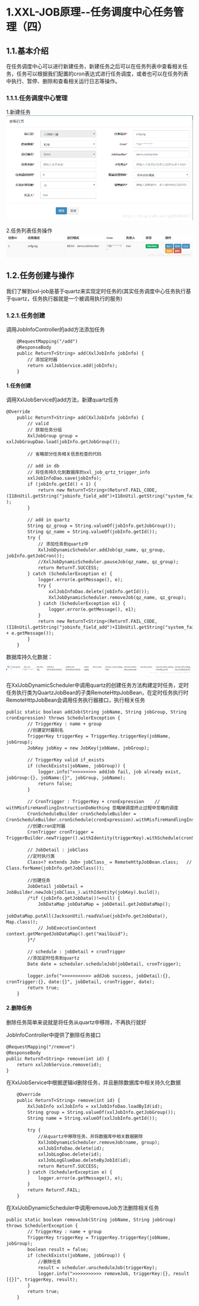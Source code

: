 # 1.XXL-JOB原理--任务调度中心任务管理（四）

## 1.1.基本介绍

在任务调度中心可以进行新建任务，新建任务之后可以在任务列表中查看相关任务，任务可以根据我们配置的cron表达式进行任务调度，或者也可以在任务列表中执行、暂停、删除和查看相关运行日志等操作。

### 1.1.1.任务调度中心管理

1.新建任务  
 ![](/static/image/2018091514365420.png)

2.任务列表任务操作  
 ![](/static/image/20180915143942763.png)

## 1.2.任务创建与操作

我们了解到xxl-job是基于quartz来实现定时任务的\(其实任务调度中心任务执行基于quartz，任务执行器就是一个被调用执行的服务\)

### 1.2.1.任务创建

调用JobInfoController的add方法添加任务

```
    @RequestMapping("/add")
    @ResponseBody
    public ReturnT<String> add(XxlJobInfo jobInfo) {
        // 添加定时器
        return xxlJobService.add(jobInfo);
    }
```
#### 1.任务创建
调用XxlJobService的add方法，新建quartz任务

```
@Override
    public ReturnT<String> add(XxlJobInfo jobInfo) {
        // valid
        // 获取任务分组
        XxlJobGroup group = xxlJobGroupDao.load(jobInfo.getJobGroup());

        // 省略部分任务相关信息检查的代码

        // add in db
        // 将任务持久化到数据库的xxl_job_qrtz_trigger_info
        xxlJobInfoDao.save(jobInfo);
        if (jobInfo.getId() < 1) {
            return new ReturnT<String>(ReturnT.FAIL_CODE, (I18nUtil.getString("jobinfo_field_add")+I18nUtil.getString("system_fail")) );
        }

        // add in quartz
        String qz_group = String.valueOf(jobInfo.getJobGroup());
        String qz_name = String.valueOf(jobInfo.getId());
        try {
            // 添加任务到quartz中
            XxlJobDynamicScheduler.addJob(qz_name, qz_group, jobInfo.getJobCron());
            //XxlJobDynamicScheduler.pauseJob(qz_name, qz_group);
            return ReturnT.SUCCESS;
        } catch (SchedulerException e) {
            logger.error(e.getMessage(), e);
            try {
                xxlJobInfoDao.delete(jobInfo.getId());
                XxlJobDynamicScheduler.removeJob(qz_name, qz_group);
            } catch (SchedulerException e1) {
                logger.error(e.getMessage(), e1);
            }
            return new ReturnT<String>(ReturnT.FAIL_CODE, (I18nUtil.getString("jobinfo_field_add")+I18nUtil.getString("system_fail"))+":" + e.getMessage());
        }
    }
```

数据库持久化数据：

![](/static/image/20180915163211609.png)

在XxlJobDynamicScheduler中调用quartz的创建任务方法构建定时任务，定时任务执行类为QuartzJobBean的子类RemoteHttpJobBean，在定时任务执行时RemoteHttpJobBean会调用任务执行器接口，执行相关任务


```
public static boolean addJob(String jobName, String jobGroup, String cronExpression) throws SchedulerException {
    	// TriggerKey : name + group
		//创建定时器别名
        TriggerKey triggerKey = TriggerKey.triggerKey(jobName, jobGroup);
        JobKey jobKey = new JobKey(jobName, jobGroup);
        
        // TriggerKey valid if_exists
        if (checkExists(jobName, jobGroup)) {
            logger.info(">>>>>>>>> addJob fail, job already exist, jobGroup:{}, jobName:{}", jobGroup, jobName);
            return false;
        }
        
        // CronTrigger : TriggerKey + cronExpression	// withMisfireHandlingInstructionDoNothing 忽略掉调度终止过程中忽略的调度
        CronScheduleBuilder cronScheduleBuilder = CronScheduleBuilder.cronSchedule(cronExpression).withMisfireHandlingInstructionDoNothing();
		//创建cron定时器
        CronTrigger cronTrigger = TriggerBuilder.newTrigger().withIdentity(triggerKey).withSchedule(cronScheduleBuilder).build();
 
        // JobDetail : jobClass
		//定时执行类
		Class<? extends Job> jobClass_ = RemoteHttpJobBean.class;   // Class.forName(jobInfo.getJobClass());
        
		//创建任务
		JobDetail jobDetail = JobBuilder.newJob(jobClass_).withIdentity(jobKey).build();
        /*if (jobInfo.getJobData()!=null) {
        	JobDataMap jobDataMap = jobDetail.getJobDataMap();
        	jobDataMap.putAll(JacksonUtil.readValue(jobInfo.getJobData(), Map.class));	
        	// JobExecutionContext context.getMergedJobDataMap().get("mailGuid");
		}*/
        
        // schedule : jobDetail + cronTrigger
		//添加定时任务到quartz
        Date date = scheduler.scheduleJob(jobDetail, cronTrigger);
 
        logger.info(">>>>>>>>>>> addJob success, jobDetail:{}, cronTrigger:{}, date:{}", jobDetail, cronTrigger, date);
        return true;
    }

```

#### 2.删除任务

删除任务简单来说就是将任务从quartz中移除，不再执行就好

JobInfoController中提供了删除任务接口



```
@RequestMapping("/remove")
@ResponseBody
public ReturnT<String> remove(int id) {
	return xxlJobService.remove(id);
}

```
在XxlJobService中根据逻辑id删除任务，并且删除数据库中相关持久化数据


```
    @Override
	public ReturnT<String> remove(int id) {
		XxlJobInfo xxlJobInfo = xxlJobInfoDao.loadById(id);
        String group = String.valueOf(xxlJobInfo.getJobGroup());
        String name = String.valueOf(xxlJobInfo.getId());
 
		try {
			//从quartz中移除任务，并将数据库中相关数据删除
			XxlJobDynamicScheduler.removeJob(name, group);
			xxlJobInfoDao.delete(id);
			xxlJobLogDao.delete(id);
			xxlJobLogGlueDao.deleteByJobId(id);
			return ReturnT.SUCCESS;
		} catch (SchedulerException e) {
			logger.error(e.getMessage(), e);
		}
		return ReturnT.FAIL;
	}

```

在XxlJobDynamicScheduler中调用removeJob方法删除相关任务

```
public static boolean removeJob(String jobName, String jobGroup) throws SchedulerException {
    	// TriggerKey : name + group
        TriggerKey triggerKey = TriggerKey.triggerKey(jobName, jobGroup);
        boolean result = false;
        if (checkExists(jobName, jobGroup)) {
			//删除任务
            result = scheduler.unscheduleJob(triggerKey);
            logger.info(">>>>>>>>>>> removeJob, triggerKey:{}, result [{}]", triggerKey, result);
        }
        return true;
    }

```





